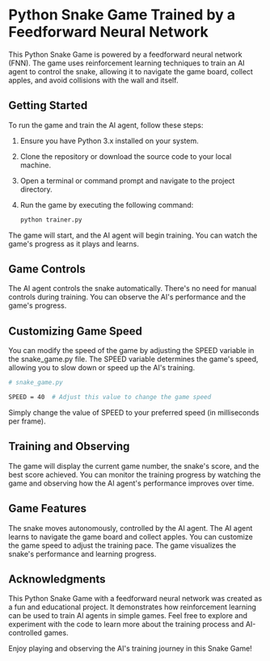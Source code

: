 # Python Snake Game Trained by a Feedforward Neural Network

This Python Snake Game is powered by a feedforward neural network (FNN). The game uses reinforcement learning techniques to train an AI agent to control the snake, allowing it to navigate the game board, collect apples, and avoid collisions with the wall and itself.

## Getting Started

To run the game and train the AI agent, follow these steps:

1. Ensure you have Python 3.x installed on your system.

2. Clone the repository or download the source code to your local machine.

3. Open a terminal or command prompt and navigate to the project directory.

4. Run the game by executing the following command:

   ```bash
   python trainer.py

The game will start, and the AI agent will begin training. You can watch the game's progress as it plays and learns.
## Game Controls
The AI agent controls the snake automatically. There's no need for manual controls during training. You can observe the AI's performance and the game's progress.

## Customizing Game Speed
You can modify the speed of the game by adjusting the SPEED variable in the snake_game.py file. The SPEED variable determines the game's speed, allowing you to slow down or speed up the AI's training.

  ```bash
  # snake_game.py

  SPEED = 40  # Adjust this value to change the game speed
  ```
Simply change the value of SPEED to your preferred speed (in milliseconds per frame).

## Training and Observing
The game will display the current game number, the snake's score, and the best score achieved. You can monitor the training progress by watching the game and observing how the AI agent's performance improves over time.

## Game Features
The snake moves autonomously, controlled by the AI agent.
The AI agent learns to navigate the game board and collect apples.
You can customize the game speed to adjust the training pace.
The game visualizes the snake's performance and learning progress.

## Acknowledgments
This Python Snake Game with a feedforward neural network was created as a fun and educational project. It demonstrates how reinforcement learning can be used to train AI agents in simple games. Feel free to explore and experiment with the code to learn more about the training process and AI-controlled games.

Enjoy playing and observing the AI's training journey in this Snake Game!
